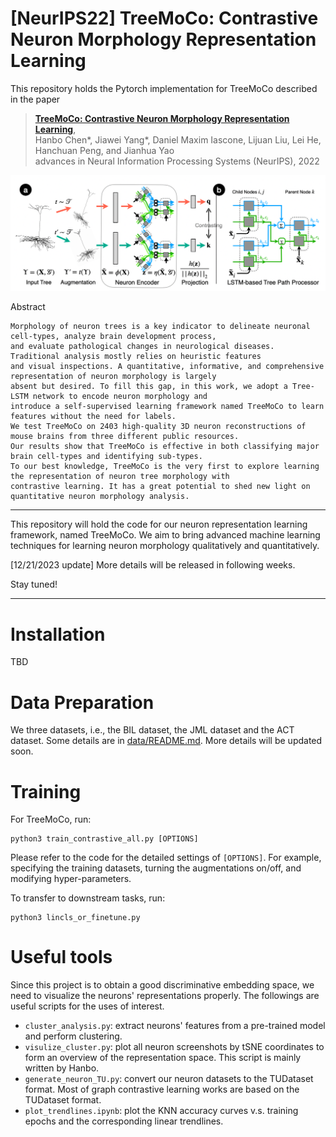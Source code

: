 # [NeurIPS22] TreeMoCo: Contrastive Neuron Morphology Representation Learning

This repository holds the Pytorch implementation for TreeMoCo described in the paper 
> [**TreeMoCo: Contrastive Neuron Morphology Representation Learning**](https://openreview.net/forum?id=p6hArCtwLAU),  
> Hanbo Chen*, Jiawei Yang*, Daniel Maxim Iascone, Lijuan Liu, Lei He, Hanchuan Peng, and Jianhua Yao   
> advances in Neural Information Processing Systems (NeurIPS), 2022 

<p align="center">
  <img src="tree_moco_overview.png" width="1000">
</p>

Abstract

    Morphology of neuron trees is a key indicator to delineate neuronal cell-types, analyze brain development process, 
    and evaluate pathological changes in neurological diseases. Traditional analysis mostly relies on heuristic features 
    and visual inspections. A quantitative, informative, and comprehensive representation of neuron morphology is largely 
    absent but desired. To fill this gap, in this work, we adopt a Tree-LSTM network to encode neuron morphology and 
    introduce a self-supervised learning framework named TreeMoCo to learn features without the need for labels. 
    We test TreeMoCo on 2403 high-quality 3D neuron reconstructions of mouse brains from three different public resources. 
    Our results show that TreeMoCo is effective in both classifying major brain cell-types and identifying sub-types. 
    To our best knowledge, TreeMoCo is the very first to explore learning the representation of neuron tree morphology with 
    contrastive learning. It has a great potential to shed new light on quantitative neuron morphology analysis. 

-------

This repository will hold the code for our neuron representation learning framework, named TreeMoCo. 
We aim to bring advanced machine learning techniques for learning neuron morphology qualitatively and quantitatively.

[12/21/2023 update]
More details will be released in following weeks.

Stay tuned!

-----

# Installation
TBD


# Data Preparation
We three datasets, i.e., the BIL dataset, the JML dataset and the ACT dataset. Some details are in [data/README.md](data/README.md).
More details will be updated soon.

# Training

For TreeMoCo, run:
    
    python3 train_contrastive_all.py [OPTIONS]

Please refer to the code for the detailed settings of `[OPTIONS]`. For example, specifying the training datasets, turning the augmentations on/off, and modifying hyper-parameters.


To transfer to downstream tasks, run:
    
    python3 lincls_or_finetune.py

# Useful tools
Since this project is to obtain a good discriminative embedding space, we need to visualize the neurons' representations properly. The followings are useful scripts for the uses of interest.
 - `cluster_analysis.py`: extract neurons' features from a pre-trained model and perform clustering.
 - `visulize_cluster.py`: plot all neuron screenshots by tSNE coordinates to form an overview of the representation space. This script is mainly written by Hanbo.
 - `generate_neuron_TU.py`: convert our neuron datasets to the TUDataset format. Most of graph contrastive learning works are based on the TUDataset format.
 - `plot_trendlines.ipynb`: plot the KNN accuracy curves v.s. training epochs and the corresponding linear trendlines.




    
